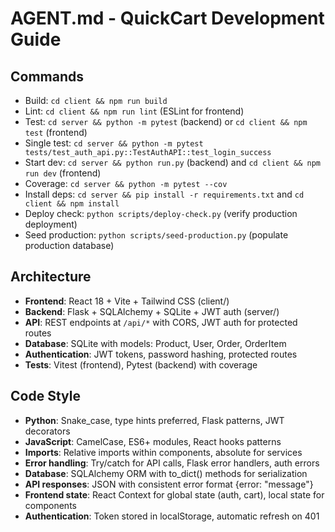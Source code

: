 # AGENT.md - QuickCart Development Guide

## Commands
- Build: `cd client && npm run build`
- Lint: `cd client && npm run lint` (ESLint for frontend)
- Test: `cd server && python -m pytest` (backend) or `cd client && npm test` (frontend)
- Single test: `cd server && python -m pytest tests/test_auth_api.py::TestAuthAPI::test_login_success`
- Start dev: `cd server && python run.py` (backend) and `cd client && npm run dev` (frontend)
- Coverage: `cd server && python -m pytest --cov`
- Install deps: `cd server && pip install -r requirements.txt` and `cd client && npm install`
- Deploy check: `python scripts/deploy-check.py` (verify production deployment)
- Seed production: `python scripts/seed-production.py` (populate production database)

## Architecture
- **Frontend**: React 18 + Vite + Tailwind CSS (client/)
- **Backend**: Flask + SQLAlchemy + SQLite + JWT auth (server/)
- **API**: REST endpoints at `/api/*` with CORS, JWT auth for protected routes
- **Database**: SQLite with models: Product, User, Order, OrderItem
- **Authentication**: JWT tokens, password hashing, protected routes
- **Tests**: Vitest (frontend), Pytest (backend) with coverage

## Code Style
- **Python**: Snake_case, type hints preferred, Flask patterns, JWT decorators
- **JavaScript**: CamelCase, ES6+ modules, React hooks patterns
- **Imports**: Relative imports within components, absolute for services
- **Error handling**: Try/catch for API calls, Flask error handlers, auth errors
- **Database**: SQLAlchemy ORM with to_dict() methods for serialization
- **API responses**: JSON with consistent error format {error: "message"}
- **Frontend state**: React Context for global state (auth, cart), local state for components
- **Authentication**: Token stored in localStorage, automatic refresh on 401
